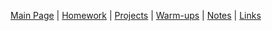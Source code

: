 [Main Page] | [Homework] | [Projects] | [Warm-ups] | [Notes] | [Links]


[Main Page]: /index.md
[Homework]: /homework/index.md
[Projects]: /projects/index.md
[Warm-ups]: /warmups/index.md
[Notes]: /notes/index.md
[Links]: /links.md
